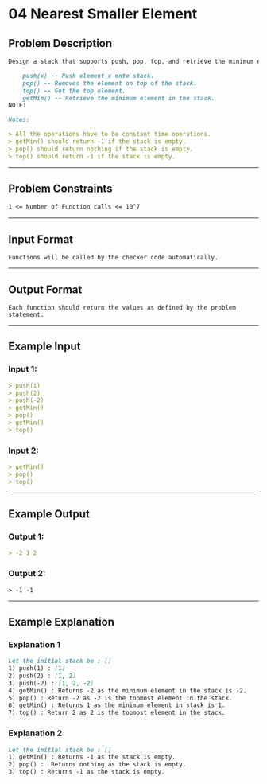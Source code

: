 # 04 Nearest Smaller Element

## Problem Description

```markdown
Design a stack that supports push, pop, top, and retrieve the minimum element in constant time.

    push(x) -- Push element x onto stack.
    pop() -- Removes the element on top of the stack.
    top() -- Get the top element.
    getMin() -- Retrieve the minimum element in the stack.
NOTE:

```

```markdown
Notes:

> All the operations have to be constant time operations.
> getMin() should return -1 if the stack is empty.
> pop() should return nothing if the stack is empty.
> top() should return -1 if the stack is empty.
```

---
## Problem Constraints

```markdown
1 <= Number of Function calls <= 10^7
```

---
## Input Format

```
Functions will be called by the checker code automatically.
```

---
## Output Format

```
Each function should return the values as defined by the problem statement.
```

---
## Example Input

### Input 1:

```markdown
> push(1)
> push(2)
> push(-2)
> getMin()
> pop()
> getMin()
> top()
```

### Input 2:

```markdown
> getMin()
> pop()
> top()
```

---
## Example Output

### Output 1:

```markdown
> -2 1 2
```

### Output 2:

```
> -1 -1
```

---
## Example Explanation

### Explanation 1

```markdown
Let the initial stack be : []
1) push(1) : [1]
2) push(2) : [1, 2]
3) push(-2) : [1, 2, -2]
4) getMin() : Returns -2 as the minimum element in the stack is -2.
5) pop() : Return -2 as -2 is the topmost element in the stack.
6) getMin() : Returns 1 as the minimum element in stack is 1.
7) top() : Return 2 as 2 is the topmost element in the stack.
```

### Explanation 2

```markdown
Let the initial stack be : []
1) getMin() : Returns -1 as the stack is empty.
2) pop() :  Returns nothing as the stack is empty.
3) top() : Returns -1 as the stack is empty.
```